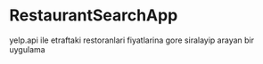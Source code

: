 # RestaurantSearchApp
  yelp.api ile etraftaki restoranlari fiyatlarina gore siralayip arayan bir uygulama
